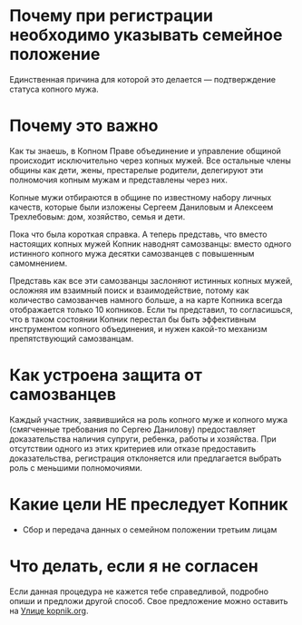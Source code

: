# Почему при регистрации необходимо указывать семейное положение

Единственная причина для которой это делается — подтверждение статуса копного мужа.

# Почему это важно

Как ты знаешь, в Копном Праве объединение и управление общиной происходит исключительно через копных мужей. Все остальные члены общины как дети, жены, престарелые родители, делегируют эти полномочия копным мужам и представлены через них. 

Копные мужи отбираются в общине по известному набору личных качеств, которые были изложены Сергеем Даниловым и Алексеем Трехлебовым: дом, хозяйство, семья и дети.

Пока что была короткая справка. А теперь представь, что вместо настоящих копных мужей Копник наводнят самозванцы: вместо одного истинного копного мужа десятки самозванцев с повышенным самомнением.

Представь как все эти самозванцы заслоняют истинных копных мужей, осложняя им взаимный поиск и взаимодействие, потому как количество самозванчев намного больше, а на карте Копника всегда отображается только 10 копников. Если ты представил, то согласишься, что в таком состоянии Копник перестал бы быть эффективным инструментом копного объединения, и нужен какой-то механизм препятствующий самозванцам.

# Как устроена защита от самозванцев

Каждый участник, заявившийся на роль копного муже и копного мужа (смягченные требования по Сергею Данилову) предоставляет доказательства наличия супруги, ребенка, работы и хозяйства. При отсутствии одного из этих критериев или отказе предоставить доказательства, регистрация отклоняется или предлагается выбрать роль с меньшими полномочиями.

# Какие цели НЕ преследует Копник

 - Сбор и передача данных о семейном положении третьим лицам

# Что делать, если я не согласен

Если данная процедура не кажется тебе справедливой, подробно опиши и предложи другой способ. Свое предложение можно оставить на [Улице kopnik.org](https://vk.me/join/gPg9/g6wjgknBe034BdDdOdcjvU1MtJKZ7o=).
